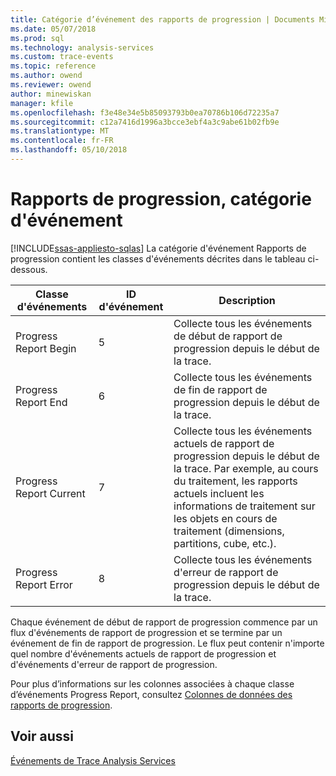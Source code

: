 ```yaml
---
title: Catégorie d’événement des rapports de progression | Documents Microsoft
ms.date: 05/07/2018
ms.prod: sql
ms.technology: analysis-services
ms.custom: trace-events
ms.topic: reference
ms.author: owend
ms.reviewer: owend
author: minewiskan
manager: kfile
ms.openlocfilehash: f3e48e34e5b85093793b0ea70786b106d72235a7
ms.sourcegitcommit: c12a7416d1996a3bcce3ebf4a3c9abe61b02fb9e
ms.translationtype: MT
ms.contentlocale: fr-FR
ms.lasthandoff: 05/10/2018
---
```

# <a name="progress-reports-event-category"></a>Rapports de progression, catégorie d'événement
[!INCLUDE[ssas-appliesto-sqlas](../../includes/ssas-appliesto-sqlas.md)]
  La catégorie d'événement Rapports de progression contient les classes d'événements décrites dans le tableau ci-dessous.  
  
|Classe d'événements|ID d'événement|Description|  
|-----------------|--------------|-----------------|  
|Progress Report Begin|5|Collecte tous les événements de début de rapport de progression depuis le début de la trace.|  
|Progress Report End|6|Collecte tous les événements de fin de rapport de progression depuis le début de la trace.|  
|Progress Report Current|7|Collecte tous les événements actuels de rapport de progression depuis le début de la trace. Par exemple, au cours du traitement, les rapports actuels incluent les informations de traitement sur les objets en cours de traitement (dimensions, partitions, cube, etc.).|  
|Progress Report Error|8|Collecte tous les événements d'erreur de rapport de progression depuis le début de la trace.|  
  
 Chaque événement de début de rapport de progression commence par un flux d'événements de rapport de progression et se termine par un événement de fin de rapport de progression. Le flux peut contenir n'importe quel nombre d'événements actuels de rapport de progression et d'événements d'erreur de rapport de progression.  
  
 Pour plus d’informations sur les colonnes associées à chaque classe d’événements Progress Report, consultez [Colonnes de données des rapports de progression](../../analysis-services/trace-events/progress-reports-data-columns.md).  
  
## <a name="see-also"></a>Voir aussi  
 [Événements de Trace Analysis Services](../../analysis-services/trace-events/analysis-services-trace-events.md)  
  
  
